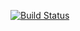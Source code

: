 [![Build Status](https://travis-ci.org/Citybeams/thanks_gerald.svg)](https://travis-ci.org/Citybeams/thanks_gerald)
